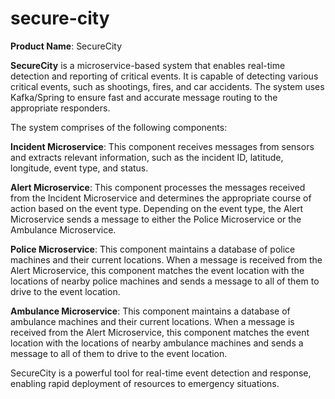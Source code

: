 # secure-city


**Product Name**: SecureCity

**SecureCity** is a microservice-based system that enables real-time detection and reporting of critical events. It is capable of detecting various critical events, such as shootings, fires, and car accidents. The system uses Kafka/Spring to ensure fast and accurate message routing to the appropriate responders.

The system comprises of the following components:

**Incident Microservice**: This component receives messages from sensors and extracts relevant information, such as the incident ID, latitude, longitude, event type, and status.

**Alert Microservice**: This component processes the messages received from the Incident Microservice and determines the appropriate course of action based on the event type. Depending on the event type, the Alert Microservice sends a message to either the Police Microservice or the Ambulance Microservice.

**Police Microservice**: This component maintains a database of police machines and their current locations. When a message is received from the Alert Microservice, this component matches the event location with the locations of nearby police machines and sends a message to all of them to drive to the event location.

**Ambulance Microservice**: This component maintains a database of ambulance machines and their current locations. When a message is received from the Alert Microservice, this component matches the event location with the locations of nearby ambulance machines and sends a message to all of them to drive to the event location.


SecureCity is a powerful tool for real-time event detection and response, enabling rapid deployment of resources to emergency situations.


